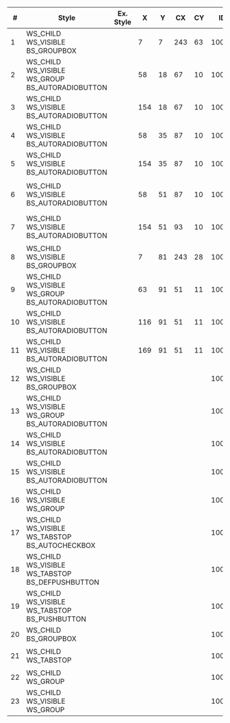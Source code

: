 | #  | Style                                                          | Ex. Style | X   | Y   | CX  | CY  | ID    | Class  | Name                   | Extra |
| -- | -------------------------------------------------------------- | --------- | --- | --- | --- | --- | ----- | ------ | ---------------------- | ----- |
| 1  | WS_CHILD <br> WS_VISIBLE <br> BS_GROUPBOX                      |           | 7   | 7   | 243 | 63  | 10019 | Button | スクリーンモード         |       |
| 2  | WS_CHILD <br> WS_VISIBLE <br> WS_GROUP <br> BS_AUTORADIOBUTTON |           | 58  | 18  | 67  | 10  | 10020 | Button | ウィンドウモード         |       |
| 3  | WS_CHILD <br> WS_VISIBLE <br> BS_AUTORADIOBUTTON               |           | 154 | 18  | 67  | 10  | 10022 | Button | 全画面モード             |       |
| 4  | WS_CHILD <br> WS_VISIBLE <br> BS_AUTORADIOBUTTON               |           | 58  | 35  | 87  | 10  | 10025 | Button | 拡大モード(1280x960）    |       |
| 5  | WS_CHILD <br> WS_VISIBLE <br> BS_AUTORADIOBUTTON               |           | 154 | 35  | 87  | 10  | 10026 | Button | 拡大モード(1920x1440)    |       |
| 6  | WS_CHILD <br> WS_VISIBLE <br> BS_AUTORADIOBUTTON               |           | 58  | 51  | 87  | 10  | 10027 | Button | ウィンドウ拡大(1280x960） |       |
| 7  | WS_CHILD <br> WS_VISIBLE <br> BS_AUTORADIOBUTTON               |           | 154 | 51  | 93  | 10  | 10028 | Button | ウィンドウ拡大(1920x1440) |       |
| 8  | WS_CHILD <br> WS_VISIBLE <br> BS_GROUPBOX                      |           | 7   | 81  | 243 | 28  | 10021 | Button | 画面のクオリティ          |       |
| 9  | WS_CHILD <br> WS_VISIBLE <br> WS_GROUP <br> BS_AUTORADIOBUTTON |           | 63  | 91  | 51  | 11  | 10006 | Button | たかい                  |       |
| 10 | WS_CHILD <br> WS_VISIBLE <br> BS_AUTORADIOBUTTON               |           | 116 | 91  | 51  | 11  | 10007 | Button | ふつう                  |       |
| 11 | WS_CHILD <br> WS_VISIBLE <br> BS_AUTORADIOBUTTON               |           | 169 | 91  | 51  | 11  | 10008 | Button | ひくい                  |       |
| 12 | WS_CHILD <br> WS_VISIBLE <br> BS_GROUPBOX                      |           |     |     |     |     | 10018 | Button | VRAMの使用              |       |
| 13 | WS_CHILD <br> WS_VISIBLE <br> WS_GROUP <br> BS_AUTORADIOBUTTON |           |     |     |     |     | 10015 | Button | 使用しない               |       |
| 14 | WS_CHILD <br> WS_VISIBLE <br> BS_AUTORADIOBUTTON               |           |     |     |     |     | 10016 | Button | 一部使用                 |       |
| 15 | WS_CHILD <br> WS_VISIBLE <br> BS_AUTORADIOBUTTON               |           |     |     |     |     | 10017 | Button | すべて使用               |       |
| 16 | WS_CHILD <br> WS_VISIBLE <br> WS_GROUP                         |           |     |     |     |     | 10023 | Static | ...                     |       | 
| 17 | WS_CHILD <br> WS_VISIBLE <br> WS_TABSTOP <br> BS_AUTOCHECKBOX  |           |     |     |     |     | 10024 | Button | 音楽を再生しない          |       |
| 18 | WS_CHILD <br> WS_VISIBLE <br> WS_TABSTOP <br> BS_DEFPUSHBUTTON |           |     |     |     |     | 10003 | Button | はじめる                 |       |
| 19 | WS_CHILD <br> WS_VISIBLE <br> WS_TABSTOP <br> BS_PUSHBUTTON    |           |     |     |     |     | 10005 | Button | おわる                   |       |
| 20 | WS_CHILD <br> BS_GROUPBOX                                      |           |     |     |     |     | 10013 | Button |                         |       |
| 21 | WS_CHILD <br> WS_TABSTOP                                       |           |     |     |     |     | 10012 | Button | WEB認証テストについて     |       |
| 22 | WS_CHILD <br> WS_GROUP                                         |           |     |     |     |     | 10014 | Static | ...                     |       |
| 23 | WS_CHILD <br> WS_VISIBLE <br> WS_GROUP                         |           |     |     |     |     | 10011 | Static |                         |       |
